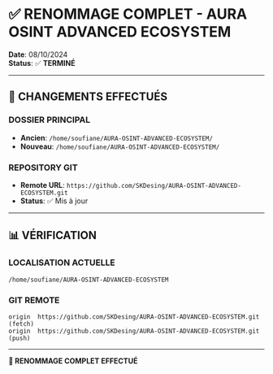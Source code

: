# ✅ RENOMMAGE COMPLET - AURA OSINT ADVANCED ECOSYSTEM

**Date**: 08/10/2024  
**Status**: ✅ **TERMINÉ**  

---

## 🔄 **CHANGEMENTS EFFECTUÉS**

### **DOSSIER PRINCIPAL**
- **Ancien**: `/home/soufiane/AURA-OSINT-ADVANCED-ECOSYSTEM/`
- **Nouveau**: `/home/soufiane/AURA-OSINT-ADVANCED-ECOSYSTEM/`

### **REPOSITORY GIT**
- **Remote URL**: `https://github.com/SKDesing/AURA-OSINT-ADVANCED-ECOSYSTEM.git`
- **Status**: ✅ Mis à jour

---

## 📊 **VÉRIFICATION**

### **LOCALISATION ACTUELLE**
```
/home/soufiane/AURA-OSINT-ADVANCED-ECOSYSTEM
```

### **GIT REMOTE**
```
origin  https://github.com/SKDesing/AURA-OSINT-ADVANCED-ECOSYSTEM.git (fetch)
origin  https://github.com/SKDesing/AURA-OSINT-ADVANCED-ECOSYSTEM.git (push)
```

---

**🎯 RENOMMAGE COMPLET EFFECTUÉ**